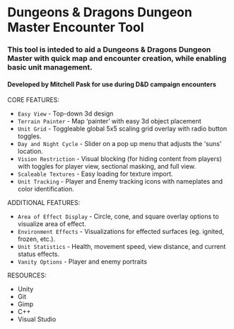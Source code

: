 # Dungeons & Dragons Dungeon Master Encounter Tool

### This tool is inteded to aid a Dungeons & Dragons Dungeon Master with quick map and encounter creation, while enabling basic unit management.

#### Developed by Mitchell Pask for use during D&D campaign encounters

CORE FEATURES:
- `Easy View` - Top-down 3d design
- `Terrain Painter` - Map ‘painter’ with easy 3d object placement
- `Unit Grid` - Toggleable global 5x5 scaling grid overlay with radio button toggles.
- `Day and Night Cycle` - Slider on a pop up menu that adjusts the 'suns' location.
- `Vision Restriction` - Visual blocking (for hiding content from players) with toggles for player view, sectional masking, and full view.
- `Scaleable Textures` - Easy loading for texture import.
- `Unit Tracking` - Player and Enemy tracking icons with nameplates and color identification.

ADDITIONAL FEATURES:
- `Area of Effect Display` - Circle, cone, and square overlay options to visualize area of effect.
- `Environment Effects` - Visualizations for effected surfaces (eg. ignited, frozen, etc.).
- `Unit Statistics` - Health, movement speed, view distance, and current status effects.
- `Vanity Options` - Player and enemy portraits

RESOURCES:
- Unity
- Git
- Gimp
- C++
- Visual Studio